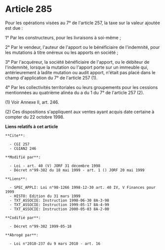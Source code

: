# Article 285

Pour les opérations visées au 7° de l'article 257, la taxe sur la valeur ajoutée est due :

1° Par les constructeurs, pour les livraisons à soi-même ;

2° Par le vendeur, l'auteur de l'apport ou le bénéficiaire de l'indemnité, pour les mutations à titre onéreux ou les apports
en société ;

3° Par l'acquéreur, la société bénéficiaire de l'apport, ou le débiteur de l'indemnité, lorsque la mutation ou l'apport porte
sur un immeuble qui, antérieurement à ladite mutation ou audit apport, n'était pas placé dans le champ d'application du 7° de
l'article 257 (1).

4° Par les collectivités territoriales ou leurs groupements pour les cessions mentionnées au quatrième alinéa du a du 1 du 7°
de l'article 257 (2).

(1) Voir Annexe II, art. 246.

(2) Ces dispositions s'appliquent aux ventes ayant acquis date certaine à compter du 22 octobre 1998.

**Liens relatifs à cet article**

	**Cite**:

	  - CGI 257
	  - CGIAN2 246

	**Modifié par**:

	  - Loi - art. 40 (V) JORF 31 décembre 1998
	  - Décret n°99-382 du 18 mai 1999 - art. 1 () JORF 20 mai 1999

	**Liens**:

	  - SPEC_APPLI: Loi n°98-1266 1998-12-30 art. 40 IV, V Finances pour 1999
	  - HISTO: Edition du 31 mars 1999
	  - TXT_ASSOCIE: Instruction 1998-06-30 8A-3-98
	  - TXT_ASSOCIE: Instruction 1999-05-17 8A-4-99
	  - TXT_ASSOCIE: Instruction 2000-05-03 8A-2-00

	**Codifié par**:

	  - Décret n°99-382 1999-05-18

	**Abrogé par**:

	  - Loi n°2010-237 du 9 mars 2010 - art. 16
